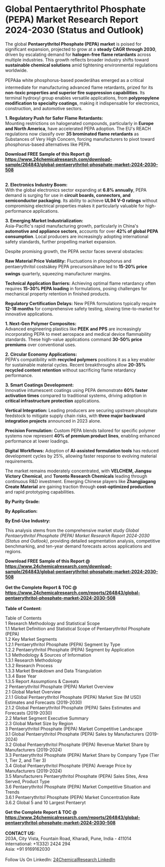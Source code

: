 <h1>Global Pentaerythritol Phosphate (PEPA) Market Research Report 2024-2030 (Status and Outlook)</h1><p>The global <strong>Pentaerythritol Phosphate (PEPA) market</strong> is poised for significant expansion, projected to grow at a <strong>steady CAGR through 2030</strong>, driven by escalating demand for <strong>halogen-free flame retardants</strong> across multiple industries. This growth reflects broader industry shifts toward <strong>sustainable chemical solutions</strong> amid tightening environmental regulations worldwide.</p><p>PEPAâa white phosphorus-based powderâhas emerged as a critical intermediate for manufacturing advanced flame retardants, prized for its <strong>non-toxic properties and superior fire suppression capabilities</strong>. Its terminal hydroxyl group enables versatile applications, from <strong>polypropylene modification to specialty coatings</strong>, making it indispensable for electronics, construction, and automotive sectors.</p><p><strong>1. Regulatory Push for Safer Flame Retardants:</strong><br>
Mounting restrictions on halogenated compounds, particularly in <strong>Europe and North America</strong>, have accelerated PEPA adoption. The EU's REACH regulations now classify over <strong>35 brominated flame retardants</strong> as Substances of Very High Concern, forcing manufacturers to pivot toward phosphorus-based alternatives like PEPA.</p><div><b>Download FREE Sample of this Report @ 
            <a href="https://www.24chemicalresearch.com/download-sample/264843/global-pentaerythritol-phosphate-market-2024-2030-508">
            https://www.24chemicalresearch.com/download-sample/264843/global-pentaerythritol-phosphate-market-2024-2030-508</a></b></div><br><p><strong>2. Electronics Industry Boom:</strong><br>
With the global electronics sector expanding at <strong>6.8% annually</strong>, PEPA demand is surging for use in <strong>circuit boards, connectors, and semiconductor packaging</strong>. Its ability to achieve <strong>UL94 V-0 ratings</strong> without compromising electrical properties makes it particularly valuable for high-performance applications.</p><p><strong>3. Emerging Market Industrialization:</strong><br>
Asia-Pacific's rapid manufacturing growth, particularly in China's <strong>automotive and appliance sectors</strong>, accounts for over <strong>42% of global PEPA consumption</strong>. Local producers are increasingly adopting international safety standards, further propelling market expansion.</p><p>Despite promising growth, the PEPA sector faces several obstacles:</p><p><strong>Raw Material Price Volatility:</strong> Fluctuations in phosphorus and pentaerythritol costsâkey PEPA precursorsâhave led to <strong>15-20% price swings</strong> quarterly, squeezing manufacturer margins.</p><p><strong>Technical Application Barriers:</strong> Achieving optimal flame retardancy often requires <strong>15-30% PEPA loading</strong> in formulations, posing challenges for mechanical property retention in finished products.</p><p><strong>Regulatory Certification Delays:</strong> New PEPA formulations typically require <strong>12-18 months</strong> for comprehensive safety testing, slowing time-to-market for innovative applications.</p><p><strong>1. Next-Gen Polymer Composites:</strong><br>
Advanced engineering plastics like <strong>PEEK and PPS</strong> are increasingly incorporating PEPA to meet aerospace and medical device flammability standards. These high-value applications command <strong>30-50% price premiums</strong> over conventional uses.</p><p><strong>2. Circular Economy Applications:</strong><br>
PEPA's compatibility with <strong>recycled polymers</strong> positions it as a key enabler for sustainable material cycles. Recent breakthroughs allow <strong>20-35% recycled content retention</strong> without sacrificing flame retardancy performance.</p><p><strong>3. Smart Coatings Development:</strong><br>
Innovative intumescent coatings using PEPA demonstrate <strong>60% faster activation times</strong> compared to traditional systems, driving adoption in <strong>critical infrastructure protection</strong> applications.</p><p><strong>Vertical Integration:</strong> Leading producers are securing upstream phosphate feedstock to mitigate supply chain risks, with <strong>three major backward integration projects</strong> announced in 2023 alone.</p><p><strong>Precision Formulation:</strong> Custom PEPA blends tailored for specific polymer systems now represent <strong>40% of premium product lines</strong>, enabling enhanced performance at lower loadings.</p><p><strong>Digital Workflows:</strong> Adoption of <strong>AI-assisted formulation tools</strong> has reduced development cycles by 25%, allowing faster response to evolving material requirements.</p><p>The market remains moderately concentrated, with <strong>VELCHEM, Jiangsu Victory Chemical</strong>, and <strong>Toronto Research Chemicals</strong> leading through continuous R&amp;D investment. Emerging Chinese players like <strong>Zhangjiagang Create Material</strong> are gaining traction through <strong>cost-optimized production</strong> and rapid prototyping capabilities.</p><p><strong>By Purity Grade:</strong></p><p><strong>By Application:</strong></p><p><strong>By End-Use Industry:</strong></p><p>This analysis stems from the comprehensive market study <em>Global Pentaerythritol Phosphate (PEPA) Market Research Report 2024-2030 (Status and Outlook)</em>, providing detailed segmentation analysis, competitive benchmarking, and ten-year demand forecasts across applications and regions.</p><div><b>Download FREE Sample of this Report @ 
            <a href="https://www.24chemicalresearch.com/download-sample/264843/global-pentaerythritol-phosphate-market-2024-2030-508">
            https://www.24chemicalresearch.com/download-sample/264843/global-pentaerythritol-phosphate-market-2024-2030-508</a></b></div><br><div><b>Get the Complete Report & TOC @ 
            <a href="https://www.24chemicalresearch.com/reports/264843/global-pentaerythritol-phosphate-market-2024-2030-508">
            https://www.24chemicalresearch.com/reports/264843/global-pentaerythritol-phosphate-market-2024-2030-508</a></b></div><br>
            <b>Table of Content:</b><p>Table of Contents<br />
1 Research Methodology and Statistical Scope<br />
1.1 Market Definition and Statistical Scope of Pentaerythritol Phosphate (PEPA)<br />
1.2 Key Market Segments<br />
1.2.1 Pentaerythritol Phosphate (PEPA) Segment by Type<br />
1.2.2 Pentaerythritol Phosphate (PEPA) Segment by Application<br />
1.3 Methodology & Sources of Information<br />
1.3.1 Research Methodology<br />
1.3.2 Research Process<br />
1.3.3 Market Breakdown and Data Triangulation<br />
1.3.4 Base Year<br />
1.3.5 Report Assumptions & Caveats<br />
2 Pentaerythritol Phosphate (PEPA) Market Overview<br />
2.1 Global Market Overview<br />
2.1.1 Global Pentaerythritol Phosphate (PEPA) Market Size (M USD) Estimates and Forecasts (2019-2030)<br />
2.1.2 Global Pentaerythritol Phosphate (PEPA) Sales Estimates and Forecasts (2019-2030)<br />
2.2 Market Segment Executive Summary<br />
2.3 Global Market Size by Region<br />
3 Pentaerythritol Phosphate (PEPA) Market Competitive Landscape<br />
3.1 Global Pentaerythritol Phosphate (PEPA) Sales by Manufacturers (2019-2024)<br />
3.2 Global Pentaerythritol Phosphate (PEPA) Revenue Market Share by Manufacturers (2019-2024)<br />
3.3 Pentaerythritol Phosphate (PEPA) Market Share by Company Type (Tier 1, Tier 2, and Tier 3)<br />
3.4 Global Pentaerythritol Phosphate (PEPA) Average Price by Manufacturers (2019-2024)<br />
3.5 Manufacturers Pentaerythritol Phosphate (PEPA) Sales Sites, Area Served, Product Type<br />
3.6 Pentaerythritol Phosphate (PEPA) Market Competitive Situation and Trends<br />
3.6.1 Pentaerythritol Phosphate (PEPA) Market Concentration Rate<br />
3.6.2 Global 5 and 10 Largest Pentaeryt</p><div><b>Get the Complete Report & TOC @ 
            <a href="https://www.24chemicalresearch.com/reports/264843/global-pentaerythritol-phosphate-market-2024-2030-508">
            https://www.24chemicalresearch.com/reports/264843/global-pentaerythritol-phosphate-market-2024-2030-508</a></b></div><br><b>CONTACT US:</b><br>
            203A, City Vista, Fountain Road, Kharadi, Pune, India - 411014<br>
            International: +1(332) 2424 294<br>
            Asia: +91 9169162030 <br><br>
            Follow Us On LinkedIn: <a href="https://www.linkedin.com/company/24chemicalresearch/">24ChemicalResearch LinkedIn</a>